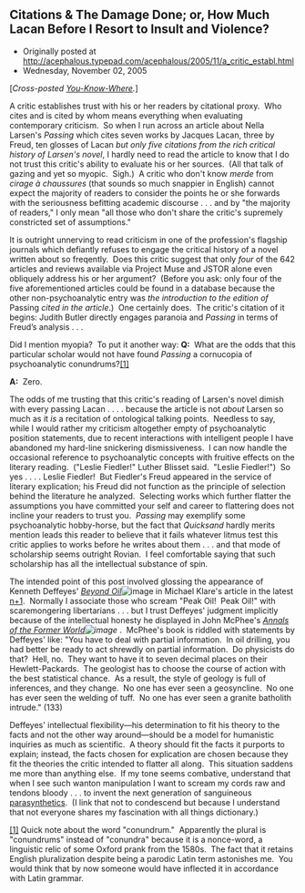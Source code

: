 ## Citations & The Damage Done; or, How Much Lacan Before I Resort to Insult and Violence?

 * Originally posted at http://acephalous.typepad.com/acephalous/2005/11/a_critic_establ.html
 * Wednesday, November 02, 2005



[_Cross-posted [You-Know-Where](http://www.thevalve.org/)._]

A critic establishes trust with his or her readers by citational proxy.  Who cites and is cited by whom means everything when evaluating contemporary criticism.  So when I run across an article about Nella Larsen's _Passing_ which cites seven works by Jacques Lacan, three by Freud, ten glosses of Lacan _but only five citations from the rich critical history of Larsen's novel_, I hardly need to read the article to know that I do not trust this critic's ability to evaluate his or her sources.  (All that talk of gazing and yet so myopic.  Sigh.)  A critic who don't know _merde_ from _cirage à chaussures_ (that sounds so much snappier in English) cannot expect the majority of readers to consider the points he or she forwards with the seriousness befitting academic discourse . . . and by "the majority of readers," I only mean "all those who don't share the critic's supremely constricted set of assumptions."  

It is outright unnerving to read criticism in one of the profession's flagship journals which defiantly refuses to engage the critical history of a novel written about so freqently.  Does this critic suggest that only _four_ of the 642 articles and reviews available via Project Muse and JSTOR alone even obliquely address his or her argument?  (Before you ask: only four of the five aforementioned articles could be found in a database because the other non-psychoanalytic entry was _the introduction to the edition of_ Passing _cited in the article_.)  One certainly does.  The critic's citation of it begins:
Judith Butler directly engages paranoia and _Passing_ in terms of Freud’s analysis . . .

Did I mention myopia?  To put it another way: 
**Q:**  What are the odds that this particular scholar would not have found _Passing_ a cornucopia of psychoanalytic conundrums?[[1]](#1)  

**A:**  Zero. 

The odds of me trusting that this critic's reading of Larsen's novel dimish with every passing Lacan . . . . because the article is not _about_ Larsen so much as it _is_ a recitation of ontological talking points.  Needless to say, while I would rather my criticism altogether empty of psychoanalytic position statements, due to recent interactions with intelligent people I have abandoned my hard-line snickering dismissiveness.  I can now handle the occasional reference to psychoanalytic concepts with fruitive effects on the literary reading.  ("Leslie Fiedler!" Luther Blisset said.  "Leslie Fiedler!")  So yes . . . . Leslie Fiedler!  But Fiedler's Freud appeared in the service of literary explication; his Freud did not function as the principle of selection behind the literature he analyzed.  Selecting works which further flatter the assumptions you have committed your self and career to flattering does not incline your readers to trust you.  _Passing_ may exemplify some psychoanalytic hobby-horse, but the fact that _Quicksand_ hardly merits mention leads this reader to believe that it fails whatever litmus test this critic applies to works before he writes about them . . . and that mode of scholarship seems outright Rovian.  I feel comfortable saying that such scholarship has all the intellectual substance of spin.

The intended point of this post involved glossing the appearance of Kenneth Deffeyes' _[Beyond Oil](http://www.amazon.com/exec/obidos/redirect?link\_code=ur2&camp=1789&tag=diesekoschmar-20&creative=9325&path=http://www.amazon.com/gp/product/0809029561)_![image](http://www.assoc-amazon.com/e/ir?t=diesekoschmar-20&l=ur2&o=1) in Michael Klare's article in the latest [n+1](http://www.nplusonemag.com/toc3--newimage.html).  Normally I associate those who scream "Peak Oil!  Peak Oil!" with scaremongering libertarians . . . but I trust Deffeyes' judgment implicitly because of the intellectual honesty he displayed in John McPhee's _[Annals of the Former World](http://www.amazon.com/exec/obidos/redirect?link\_code=ur2&camp=1789&tag=diesekoschmar-20&creative=9325&path=external-search%!F(MISSING)search-type=ss%!k(MISSING)eyword=annals%!o(MISSING)f%!t(MISSING)he%!f(MISSING)ormer%!w(MISSING)orld%!i(MISSING)ndex=books)![image](http://www.assoc-amazon.com/e/ir?t=diesekoschmar-20&l=ur2&o=1)_
.  
 McPhee's book is riddled with statements by Deffeyes' like:
"You have to deal with partial information.  In oil drilling, you had better be ready to act shrewdly on partial information.  Do physicists do that?  Hell, no.  They want to have it to seven decimal places on their Hewlett-Packards.  The geologist has to choose the course of action with the best statistical chance.  As a result, the style of geology is full of inferences, and they change.  No one has ever seen a geosyncline.  No one has ever seen the welding of tuff.  No one has ever seen a granite batholith intrude." (133)

Deffeyes' intellectual flexibility—his determination to fit his theory to the facts and not the other way around—should be a model for humanistic inquiries as much as scientific.  A theory should fit the facts it purports to explain; instead, the facts chosen for explication are chosen because they fit the theories the critic intended to flatter all along.  This situation saddens me more than anything else.  If my tone seems combative, understand that when I see such wanton manipulation I want to scream my cords raw and tendons bloody . . . to invent the next generation of sanguineous [parasynthetics](http://dictionary.reference.com/search?q=parasynthetic).  (I link that not to condescend but because I understand that not everyone shares my fascination with all things dictionary.)

[[1]]() Quick note about the word "conundrum."  Apparently the plural is "conundrums" instead of "conundra" because it is a nonce-word, a linguistic relic of some Oxford prank from the 1580s.  The fact that it retains English pluralization despite being a parodic Latin term astonishes me.  You would think that by now someone would have inflected it in accordance with Latin grammar.  

		
